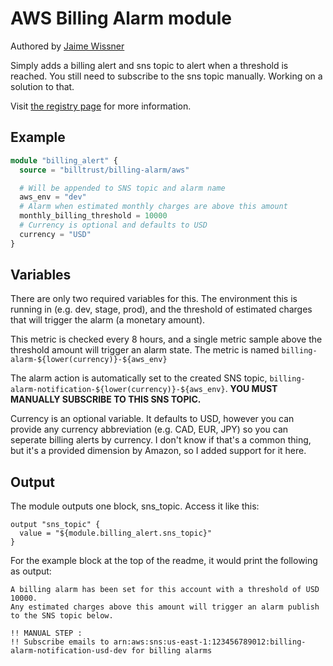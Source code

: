 # AWS Billing Alarm module

Authored by [Jaime Wissner](https://github.com/jairenee)

Simply adds a billing alert and sns topic to alert when a threshold is reached. You still need to subscribe to the sns topic manually. Working on a solution to that.

Visit [the registry page](https://registry.terraform.io/modules/billtrust/billing-alarm/aws) for more information.

## Example

```terraform
module "billing_alert" {
  source = "billtrust/billing-alarm/aws"

  # Will be appended to SNS topic and alarm name
  aws_env = "dev"
  # Alarm when estimated monthly charges are above this amount
  monthly_billing_threshold = 10000
  # Currency is optional and defaults to USD
  currency = "USD"
}
```

## Variables

There are only two required variables for this. The environment this is running in (e.g. dev, stage, prod), and the threshold of estimated charges that will trigger the alarm (a monetary amount).

This metric is checked every 8 hours, and a single metric sample above the threshold amount will trigger an alarm state. The metric is named `billing-alarm-${lower(currency)}-${aws_env}`

The alarm action is automatically set to the created SNS topic, `billing-alarm-notification-${lower(currency)}-${aws_env}`. **YOU MUST MANUALLY SUBSCRIBE TO THIS SNS TOPIC.**

Currency is an optional variable. It defaults to USD, however you can provide any currency abbreviation (e.g. CAD, EUR, JPY) so you can seperate billing alerts by currency. I don't know if that's a common thing, but it's a provided dimension by Amazon, so I added support for it here.

## Output

The module outputs one block, sns_topic. Access it like this:

```
output "sns_topic" {
  value = "${module.billing_alert.sns_topic}"
}
```

For the example block at the top of the readme, it would print the following as output:

```
A billing alarm has been set for this account with a threshold of USD 10000. 
Any estimated charges above this amount will trigger an alarm publish to the SNS topic below.

!! MANUAL STEP :
!! Subscribe emails to arn:aws:sns:us-east-1:123456789012:billing-alarm-notification-usd-dev for billing alarms
```